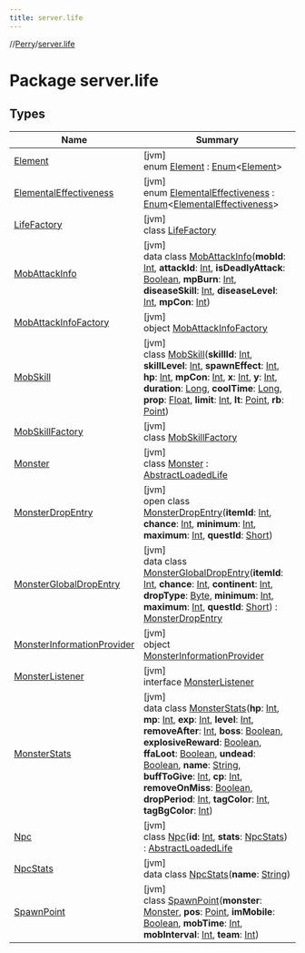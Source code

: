 ```yaml
---
title: server.life
---
```

//[Perry](../../index.html)/[server.life](index.html)



# Package server.life



## Types


| Name | Summary |
|---|---|
| [Element](-element/index.html) | [jvm]<br>enum [Element](-element/index.html) : [Enum](https://kotlinlang.org/api/latest/jvm/stdlib/kotlin/-enum/index.html)<[Element](-element/index.html)> |
| [ElementalEffectiveness](-elemental-effectiveness/index.html) | [jvm]<br>enum [ElementalEffectiveness](-elemental-effectiveness/index.html) : [Enum](https://kotlinlang.org/api/latest/jvm/stdlib/kotlin/-enum/index.html)<[ElementalEffectiveness](-elemental-effectiveness/index.html)> |
| [LifeFactory](-life-factory/index.html) | [jvm]<br>class [LifeFactory](-life-factory/index.html) |
| [MobAttackInfo](-mob-attack-info/index.html) | [jvm]<br>data class [MobAttackInfo](-mob-attack-info/index.html)(**mobId**: [Int](https://kotlinlang.org/api/latest/jvm/stdlib/kotlin/-int/index.html), **attackId**: [Int](https://kotlinlang.org/api/latest/jvm/stdlib/kotlin/-int/index.html), **isDeadlyAttack**: [Boolean](https://kotlinlang.org/api/latest/jvm/stdlib/kotlin/-boolean/index.html), **mpBurn**: [Int](https://kotlinlang.org/api/latest/jvm/stdlib/kotlin/-int/index.html), **diseaseSkill**: [Int](https://kotlinlang.org/api/latest/jvm/stdlib/kotlin/-int/index.html), **diseaseLevel**: [Int](https://kotlinlang.org/api/latest/jvm/stdlib/kotlin/-int/index.html), **mpCon**: [Int](https://kotlinlang.org/api/latest/jvm/stdlib/kotlin/-int/index.html)) |
| [MobAttackInfoFactory](-mob-attack-info-factory/index.html) | [jvm]<br>object [MobAttackInfoFactory](-mob-attack-info-factory/index.html) |
| [MobSkill](-mob-skill/index.html) | [jvm]<br>class [MobSkill](-mob-skill/index.html)(**skillId**: [Int](https://kotlinlang.org/api/latest/jvm/stdlib/kotlin/-int/index.html), **skillLevel**: [Int](https://kotlinlang.org/api/latest/jvm/stdlib/kotlin/-int/index.html), **spawnEffect**: [Int](https://kotlinlang.org/api/latest/jvm/stdlib/kotlin/-int/index.html), **hp**: [Int](https://kotlinlang.org/api/latest/jvm/stdlib/kotlin/-int/index.html), **mpCon**: [Int](https://kotlinlang.org/api/latest/jvm/stdlib/kotlin/-int/index.html), **x**: [Int](https://kotlinlang.org/api/latest/jvm/stdlib/kotlin/-int/index.html), **y**: [Int](https://kotlinlang.org/api/latest/jvm/stdlib/kotlin/-int/index.html), **duration**: [Long](https://kotlinlang.org/api/latest/jvm/stdlib/kotlin/-long/index.html), **coolTime**: [Long](https://kotlinlang.org/api/latest/jvm/stdlib/kotlin/-long/index.html), **prop**: [Float](https://kotlinlang.org/api/latest/jvm/stdlib/kotlin/-float/index.html), **limit**: [Int](https://kotlinlang.org/api/latest/jvm/stdlib/kotlin/-int/index.html), **lt**: [Point](https://docs.oracle.com/javase/8/docs/api/java/awt/Point.html), **rb**: [Point](https://docs.oracle.com/javase/8/docs/api/java/awt/Point.html)) |
| [MobSkillFactory](-mob-skill-factory/index.html) | [jvm]<br>class [MobSkillFactory](-mob-skill-factory/index.html) |
| [Monster](-monster/index.html) | [jvm]<br>class [Monster](-monster/index.html) : [AbstractLoadedLife](../server.maps/-abstract-loaded-life/index.html) |
| [MonsterDropEntry](-monster-drop-entry/index.html) | [jvm]<br>open class [MonsterDropEntry](-monster-drop-entry/index.html)(**itemId**: [Int](https://kotlinlang.org/api/latest/jvm/stdlib/kotlin/-int/index.html), **chance**: [Int](https://kotlinlang.org/api/latest/jvm/stdlib/kotlin/-int/index.html), **minimum**: [Int](https://kotlinlang.org/api/latest/jvm/stdlib/kotlin/-int/index.html), **maximum**: [Int](https://kotlinlang.org/api/latest/jvm/stdlib/kotlin/-int/index.html), **questId**: [Short](https://kotlinlang.org/api/latest/jvm/stdlib/kotlin/-short/index.html)) |
| [MonsterGlobalDropEntry](-monster-global-drop-entry/index.html) | [jvm]<br>data class [MonsterGlobalDropEntry](-monster-global-drop-entry/index.html)(**itemId**: [Int](https://kotlinlang.org/api/latest/jvm/stdlib/kotlin/-int/index.html), **chance**: [Int](https://kotlinlang.org/api/latest/jvm/stdlib/kotlin/-int/index.html), **continent**: [Int](https://kotlinlang.org/api/latest/jvm/stdlib/kotlin/-int/index.html), **dropType**: [Byte](https://kotlinlang.org/api/latest/jvm/stdlib/kotlin/-byte/index.html), **minimum**: [Int](https://kotlinlang.org/api/latest/jvm/stdlib/kotlin/-int/index.html), **maximum**: [Int](https://kotlinlang.org/api/latest/jvm/stdlib/kotlin/-int/index.html), **questId**: [Short](https://kotlinlang.org/api/latest/jvm/stdlib/kotlin/-short/index.html)) : [MonsterDropEntry](-monster-drop-entry/index.html) |
| [MonsterInformationProvider](-monster-information-provider/index.html) | [jvm]<br>object [MonsterInformationProvider](-monster-information-provider/index.html) |
| [MonsterListener](-monster-listener/index.html) | [jvm]<br>interface [MonsterListener](-monster-listener/index.html) |
| [MonsterStats](-monster-stats/index.html) | [jvm]<br>data class [MonsterStats](-monster-stats/index.html)(**hp**: [Int](https://kotlinlang.org/api/latest/jvm/stdlib/kotlin/-int/index.html), **mp**: [Int](https://kotlinlang.org/api/latest/jvm/stdlib/kotlin/-int/index.html), **exp**: [Int](https://kotlinlang.org/api/latest/jvm/stdlib/kotlin/-int/index.html), **level**: [Int](https://kotlinlang.org/api/latest/jvm/stdlib/kotlin/-int/index.html), **removeAfter**: [Int](https://kotlinlang.org/api/latest/jvm/stdlib/kotlin/-int/index.html), **boss**: [Boolean](https://kotlinlang.org/api/latest/jvm/stdlib/kotlin/-boolean/index.html), **explosiveReward**: [Boolean](https://kotlinlang.org/api/latest/jvm/stdlib/kotlin/-boolean/index.html), **ffaLoot**: [Boolean](https://kotlinlang.org/api/latest/jvm/stdlib/kotlin/-boolean/index.html), **undead**: [Boolean](https://kotlinlang.org/api/latest/jvm/stdlib/kotlin/-boolean/index.html), **name**: [String](https://kotlinlang.org/api/latest/jvm/stdlib/kotlin/-string/index.html), **buffToGive**: [Int](https://kotlinlang.org/api/latest/jvm/stdlib/kotlin/-int/index.html), **cp**: [Int](https://kotlinlang.org/api/latest/jvm/stdlib/kotlin/-int/index.html), **removeOnMiss**: [Boolean](https://kotlinlang.org/api/latest/jvm/stdlib/kotlin/-boolean/index.html), **dropPeriod**: [Int](https://kotlinlang.org/api/latest/jvm/stdlib/kotlin/-int/index.html), **tagColor**: [Int](https://kotlinlang.org/api/latest/jvm/stdlib/kotlin/-int/index.html), **tagBgColor**: [Int](https://kotlinlang.org/api/latest/jvm/stdlib/kotlin/-int/index.html)) |
| [Npc](-npc/index.html) | [jvm]<br>class [Npc](-npc/index.html)(**id**: [Int](https://kotlinlang.org/api/latest/jvm/stdlib/kotlin/-int/index.html), **stats**: [NpcStats](-npc-stats/index.html)) : [AbstractLoadedLife](../server.maps/-abstract-loaded-life/index.html) |
| [NpcStats](-npc-stats/index.html) | [jvm]<br>data class [NpcStats](-npc-stats/index.html)(**name**: [String](https://kotlinlang.org/api/latest/jvm/stdlib/kotlin/-string/index.html)) |
| [SpawnPoint](-spawn-point/index.html) | [jvm]<br>class [SpawnPoint](-spawn-point/index.html)(**monster**: [Monster](-monster/index.html), **pos**: [Point](https://docs.oracle.com/javase/8/docs/api/java/awt/Point.html), **imMobile**: [Boolean](https://kotlinlang.org/api/latest/jvm/stdlib/kotlin/-boolean/index.html), **mobTime**: [Int](https://kotlinlang.org/api/latest/jvm/stdlib/kotlin/-int/index.html), **mobInterval**: [Int](https://kotlinlang.org/api/latest/jvm/stdlib/kotlin/-int/index.html), **team**: [Int](https://kotlinlang.org/api/latest/jvm/stdlib/kotlin/-int/index.html)) |

